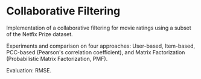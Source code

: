 # Collaborative Filtering

Implementation of a collaborative filtering for movie ratings using a subset of the Netfix Prize dataset.

Experiments and comparison on four approaches: User-based, Item-based, PCC-based (Pearson's correlation coefficient), and Matrix Factorization (Probabilistic Matrix Factorization, PMF).

Evaluation: RMSE.
